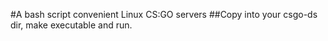 #A bash script convenient Linux CS:GO servers
##Copy into your csgo-ds dir, make executable and run. 
